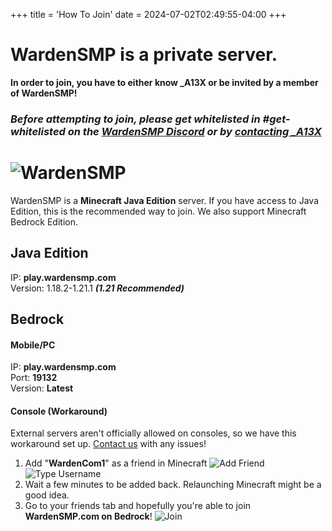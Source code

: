 +++
title = 'How To Join'
date = 2024-07-02T02:49:55-04:00
+++
# WardenSMP is a private server.
**In order to join, you have to either know _A13X or be invited by a member of WardenSMP!**  

### ***Before attempting to join, please get whitelisted in #get-whitelisted on the [WardenSMP Discord](https://wardensmp.com/discord) or by [contacting _A13X](/contact)***

# ![WardenSMP](/img/wardensmp-season-5.png)

WardenSMP is a **Minecraft Java Edition** server. If you have access to Java Edition, this is the recommended way to join. We also support Minecraft Bedrock Edition.  

## Java Edition

IP: **play.wardensmp.com**  
Version: 1.18.2-1.21.1 ***(1.21 Recommended)***  

## Bedrock

#### Mobile/PC
IP: **play.wardensmp.com**  
Port: **19132**  
Version: **Latest**  

#### Console (Workaround)
External servers aren't officially allowed on consoles, so we have this workaround set up. [Contact us](/contact) with any issues!
1. Add "**WardenCom1**" as a friend in Minecraft
![Add Friend](/img/bedrock-join/1.png)
![Type Username](/img/bedrock-join/2.png)
2. Wait a few minutes to be added back. Relaunching Minecraft might be a good idea.
3. Go to your friends tab and hopefully you're able to join **WardenSMP.com on Bedrock**!
![Join](/img/bedrock-join/3.png)
